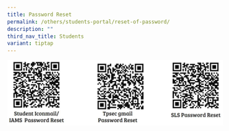 ```yaml
---
title: Password Reset
permalink: /others/students-portal/reset-of-password/
description: ""
third_nav_title: Students
variant: tiptap
---
```

![](/images/PW%20reset%20QR%20codes.jpg)